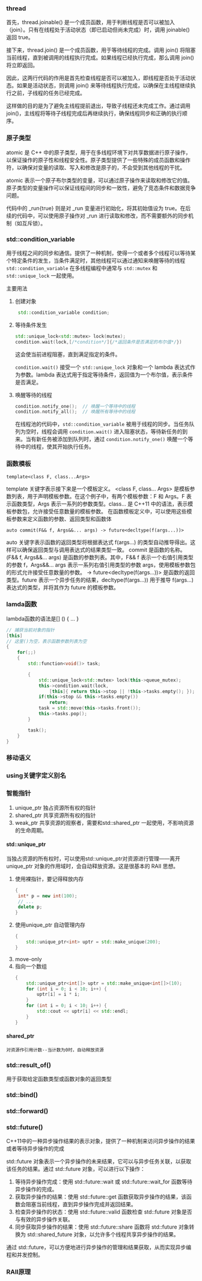 ### thread
首先，thread.joinable() 是一个成员函数，用于判断线程是否可以被加入（join）。只有在线程处于活动状态（即已启动但尚未完成）时，调用 joinable() 返回 true。

接下来，thread.join() 是一个成员函数，用于等待线程的完成。调用 join() 将阻塞当前线程，直到被调用的线程执行完成。如果线程已经执行完成，那么调用 join() 将立即返回。


因此，这两行代码的作用是首先检查线程是否可以被加入，即线程是否处于活动状态。如果是活动状态，则调用 join() 来等待线程执行完成，以确保在主线程继续执行之前，子线程的任务已经完成。

这样做的目的是为了避免主线程提前退出，导致子线程还未完成工作。通过调用 join()，主线程将等待子线程完成后再继续执行，确保线程同步和正确的执行顺序。



### 原子类型
atomic 是 C++ 中的原子类型，用于在多线程环境下对共享数据进行原子操作，以保证操作的原子性和线程安全性。原子类型提供了一些特殊的成员函数和操作符，以确保对变量的读取、写入和修改是原子的，不会受到其他线程的干扰。

atomic<bool> 表示一个原子布尔类型的变量，可以通过原子操作来读取和修改它的值。原子类型的变量操作可以保证线程间的同步和一致性，避免了竞态条件和数据竞争问题。


代码中的 _run{true} 则是对 _run 变量进行初始化，将其初始值设为 true。在后续的代码中，可以使用原子操作对 _run 进行读取和修改，而不需要额外的同步机制（如互斥锁）。


### std::condition_variable 
用于线程之间的同步和通信。提供了一种机制，使得一个或者多个线程可以等待某个特定条件的发生，当条件满足时，其他线程可以通过通知来唤醒等待的线程
`std::condition_variable` 在多线程编程中通常与 `std::mutex` 和 `std::unique_lock` 一起使用。

主要用法
1. 创建对象
   ```C++
    std::condition_variable condition;
   ```
2. 等待条件发生
    ```C++
    std::unique_lock<std::mutex> lock(mutex);
    condition.wait(lock,[/*condition*/]{/*返回条件是否满足的布尔值*/})
    ```
    这会使当前进程阻塞，直到满足指定的条件。
    
    `condition.wait()` 接受一个 `std::unique_lock` 对象和一个 lambda 表达式作为参数。lambda 表达式用于指定等待条件，返回值为一个布尔值，表示条件是否满足。
3. 唤醒等待的线程
    ```C++
    condition.notify_one();  // 唤醒一个等待中的线程
    condition.notify_all();  // 唤醒所有等待中的线程
    ```
    在线程池的代码中，`std::condition_variable` 被用于线程的同步。当任务队列为空时，线程会调用 `condition.wait()` 进入阻塞状态，等待新任务的到来。当有新任务被添加到队列时，通过 `condition.notify_one()` 唤醒一个等待中的线程，使其开始执行任务。



### 函数模板
`template<class F, class...Args>`

template 关键字表示接下来是一个模板定义。
<class F, class... Args> 是模板参数列表，用于声明模板参数。在这个例子中，有两个模板参数：F 和 Args。F 表示函数类型，Args 表示一系列的参数类型。class... 是 C++11 中的语法，表示模板参数包，允许接受任意数量的模板参数。
在函数模板定义中，可以使用这些模板参数来定义函数的参数、返回类型和函数体

`auto commit(F&& f, Args&&... args) -> future<decltype(f(args...))>`

auto 关键字表示函数的返回类型将根据表达式 f(args...) 的类型自动推导得出。这样可以确保返回类型与调用表达式的结果类型一致。
commit 是函数的名称。
(F&& f, Args&&... args) 是函数的参数列表。其中，F&& f 表示一个右值引用类型的参数 f，Args&&... args 表示一系列右值引用类型的参数 args，使用模板参数包的形式允许接受任意数量的参数。
-> future<decltype(f(args...))> 是函数的返回类型。future 表示一个异步任务的结果，decltype(f(args...)) 用于推导 f(args...) 表达式的类型，并将其作为 future 的模板参数。

### lamda函数
lambda函数的语法是[] () { ... }
```C++
// 捕获当前对象的指针
[this]
// 这里()为空，表示函数参数列表为空
{
    for(;;)
    {
        std::function<void()> task;

        {
            std::unique_lock<std::mutex> lock(this->queue_mutex);
            this->condition.wait(lock,
                [this]{ return this->stop || !this->tasks.empty(); });
            if(this->stop && this->tasks.empty())
                return;
            task = std::move(this->tasks.front());
            this->tasks.pop();
        }

        task();
    }
}

```




### 移动语义



### using关键字定义别名




### 智能指针
1. unique_ptr<T> 独占资源所有权的指针
2. shared_ptr<T> 共享资源所有权的指针
3. weak_ptr<T> 共享资源的观察者，需要和std::shared_ptr 一起使用，不影响资源的生命周期。
   
#### std::unique_ptr
当独占资源的所有权时，可以使用std::unique_ptr对资源进行管理——离开 unique_ptr 对象的作用域时，会自动释放资源。这是很基本的 RAII 思想。

1. 使用裸指针，要记得释放内存
   ```C++
   {
    int* p = new int(100);
    // ... 
    delete p;
   }
   ```
2. 使用unique_ptr 自动管理内存
    ```C++
    {
        std::unique_ptr<int> uptr = std::make_unique(200);
    }

    ```
3. move-only
4. 指向一个数组
    ```C++
    {
        std::unique_ptr<int[]> uptr = std::make_unique<int[]>(10);
        for (int i = 0; i < 10; i++) {
            uptr[i] = i * i;
        }   
        for (int i = 0; i < 10; i++) {
            std::cout << uptr[i] << std::endl;
        }   
    }
    ```



#### shared_ptr
    对资源作引用计数--当计数为0时，自动释放资源
### std::result_of()
用于获取给定函数类型或函数对象的返回类型
### std::bind()



### std::forward()


### std::future()
C++11中的一种异步操作结果的表示对象，提供了一种机制来访问异步操作的结果或者等待异步操作的完成

std::future 对象表示一个异步操作的未来结果，它可以与异步任务关联，以获取该任务的结果。通过 std::future 对象，可以进行以下操作：
 1. 等待异步操作完成：使用 std::future::wait 或 std::future::wait_for 函数等待异步操作的完成。
 2. 获取异步操作的结果：使用 std::future::get 函数获取异步操作的结果，该函数会阻塞当前线程，直到异步操作完成并返回结果。
 3. 检查异步操作的状态：使用 std::future::valid 函数检查 std::future 对象是否与有效的异步操作关联。
 4. 同步获取异步操作的结果：使用 std::future::share 函数将 std::future 对象转换为 std::shared_future 对象，以允许多个线程共享异步操作的结果。

通过 std::future，可以方便地进行异步操作的管理和结果获取，从而实现异步编程和并发控制。


### RAII原理